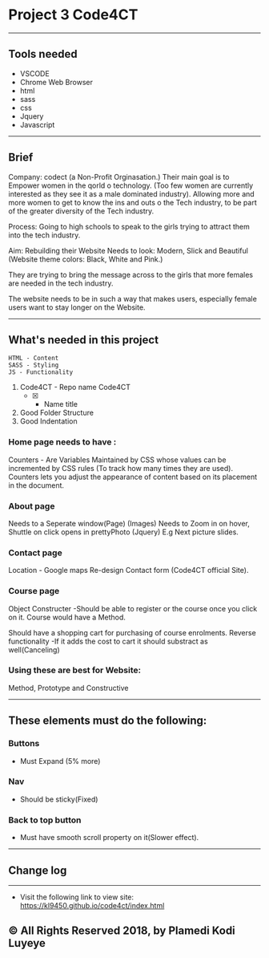 # Project 3 Code4CT

---

## Tools needed
- VSCODE
- Chrome Web Browser
- html
- sass
- css
- Jquery
- Javascript

---

## Brief
Company: codect (a Non-Profit Orginasation.) Their main goal is to Empower women in the qorld o technology. (Too few women are currently interested as they see it as a male dominated industry).
Allowing more and more women to get to know the ins and outs o the Tech industry, to be part of the greater diversity of the Tech industry.

Process: Going to high schools to speak to the girls trying to attract them into the tech industry.

Aim: Rebuilding their Website 
Needs to look: Modern, Slick and Beautiful (Website theme colors: Black, White and Pink.)

They are trying to bring the message across to the girls that more females are needed in the tech industry.

The website needs to be in such a way that makes users, especially female users want to stay longer on the Website.

---

## What's needed in this project
 
    HTML - Content
    SASS - Styling 
    JS - Functionality

1. Code4CT - Repo name Code4CT 
    - [x] + Name title
2. Good Folder Structure
3. Good Indentation

### Home page needs to have :
Counters - Are Variables Maintained by CSS whose values can be incremented by CSS rules (To track how many times they are used). Counters lets you adjust the appearance of content based on its placement in the document.

### About page 
Needs to a Seperate window(Page)
(Images) Needs to Zoom in on hover, Shuttle on click opens in prettyPhoto (Jquery) E.g Next picture slides.

### Contact page
Location - Google maps
Re-design Contact form (Code4CT official Site).

### Course page
Object Constructer
-Should be able to register or the course once you click on it.
Course would have a Method.

Should have a shopping cart for purchasing of course enrolments.
Reverse functionality
-If it adds the cost to cart it should substract as well(Canceling)

### Using these are best for Website: 
Method, Prototype and Constructive

---

## These elements must do the following:

### Buttons
- Must Expand (5% more)

### Nav 
- Should be sticky(Fixed)

### Back to top button
- Must have smooth scroll property on it(Slower effect).

---
## Change log

---
- Visit the following link to view site: https://kl9450.github.io/code4ct/index.html
## &copy; All Rights Reserved 2018, by Plamedi Kodi Luyeye